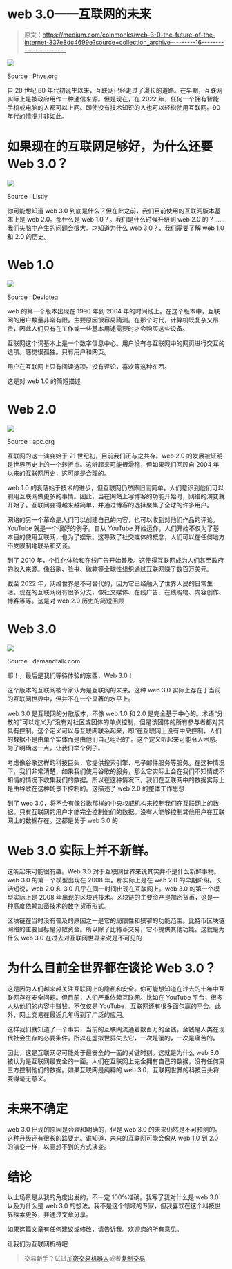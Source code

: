 # web 3.0——互联网的未来

> 原文：<https://medium.com/coinmonks/web-3-0-the-future-of-the-internet-337e8dc4699e?source=collection_archive---------16----------------------->

![](img/a3eecfd24442b7abc9a7bfdc2410fd0a.png)

Source : Phys.org

自 20 世纪 80 年代初诞生以来，互联网已经走过了漫长的道路。在早期，互联网实际上是被政府用作一种通信来源。但是现在，在 2022 年，任何一个拥有智能手机或电脑的人都可以上网。即使没有技术知识的人也可以轻松使用互联网。90 年代的情况并非如此。

# **如果现在的互联网足够好，为什么还要 Web 3.0？**

![](img/33d4ebbe146b021e30efccfcae5114c5.png)

Source : Listly

你可能想知道 web 3.0 到底是什么？但在此之前，我们目前使用的互联网版本基本上是 web 2.0。那什么是 web 1.0？。我们是什么时候升级到 web 2.0 的？……我们头脑中产生的问题会很大。才知道为什么 web 3.0？，我们需要了解 web 1.0 和 2.0 的历史。

# **Web 1.0**

![](img/de94946bc3d06875aeed528925e1b21d.png)

Source : Devloteq

web 的第一个版本出现在 1990 年到 2004 年的时间线上。在这个版本中，互联网的用户数量非常有限。主要原因很容易猜测。在那个时代，计算机既复杂又昂贵，因此人们只有在工作或一些基本用途需要时才会购买这些设备。

互联网这个词基本上是一个数字信息中心。用户没有与互联网中的网页进行交互的选项。感觉很孤独。只有用户和网页。

用户在互联网上只有阅读选项。没有评论，喜欢等这种东西。

这是对 web 1.0 的简短描述

# **Web 2.0**

![](img/bbd1116d785138a20e7a5a8e47913cbe.png)

Source : apc.org

互联网的这一演变始于 21 世纪初，目前我们正与之共存。web 2.0 的发展被证明是世界历史上的一个转折点。这听起来可能很滑稽，但如果我们回顾自 2004 年以来的互联网历史，这可能是合理的。

web 1.0 的衰落始于技术的进步，但互联网仍然陈旧而简单。人们意识到他们可以利用互联网做更多的事情。因此，当在网站上写博客的功能开始时，网络的演变就开始了。互联网变得越来越简单，并通过博客的选择聚集了全球的许多用户。

网络的另一个革命是人们可以创建自己的内容，也可以收到对他们作品的评论。YouTube 就是一个很好的例子。自从 YouTube 开始运作，人们开始不仅为了基本目的使用互联网，也为了娱乐。这导致了社交媒体的概念，人们可以在任何地方不受限制地联系和交谈。

到了 2010 年，个性化体验和在线广告开始普及。这使得互联网成为人们甚至政府的收入来源。像谷歌、脸书、微软等全球性组织通过互联网赚了数百万美元。

截至 2022 年，网络世界是不可替代的，因为它已经融入了世界人民的日常生活。现在的互联网树有很多分支，像社交媒体、在线广告、在线购物、内容创作、博客等等。这是对 web 2.0 历史的简短回顾

# Web 3.0

![](img/ae57d9fec52036fdc3e01a19049abc2e.png)

Source : demandtalk.com

耶！，最后是我们等待体验的东西，Web 3.0！

这个版本的互联网被专家认为是互联网的未来。这种 web 3.0 实际上存在于当前的互联网世界中，但并不在一个显著的水平上。

web 3.0 是互联网的分散版本，不像 web 1.0 和 2.0 是完全基于中心的。术语“分散的”可以定义为“没有对社区或团体的单点控制，但是该团体的所有参与者都对其具有控制。这个定义可以与互联网联系起来，即“在互联网上没有中央控制，人们的数据不是由单个实体而是由他们自己组织的”。这个定义听起来可能令人困惑。为了明确这一点，让我们举个例子。

考虑像谷歌这样的科技巨头，它提供搜索引擎、电子邮件服务等服务。在这种情况下，我们非常清楚，如果我们使用谷歌的服务，那么它实际上会在我们不知情或不知情的情况下收集我们的数据。所以在这种情况下，我们在互联网中的数据实际上是由谷歌在这种场景下控制的。这描述了 web 2.0 的整体工作思想

到了 web 3.0，将不会有像谷歌那样的中央权威机构来控制我们在互联网上的数据。只有互联网的用户才能完全控制他们的数据。没有人能够控制其他用户在互联网上的数据存在。这都是关于 web 3.0 的

# Web 3.0 实际上并不新鲜。

这听起来可能很有趣。Web 3.0 对于互联网世界来说其实并不是什么新鲜事物。web 3.0 的第一个模型出现在 2008 年。那实际上是在 web 2.0 的早期阶段。长话短说，web 2.0 和 3.0 几乎在同一时间出现在互联网上。web 3.0 的第一个模型实际上是 2008 年出现的区块链技术。区块链的主要资产是加密货币，这是一种高度依赖加密技术的数字货币形式。

区块链在当时没有普及的原因之一是它的局限性和狭窄的功能范围。比特币区块链网络的主要目标是分散资金。所以除了比特币交易，它不提供其他功能。这就是为什么 web 3.0 在过去对互联网世界来说是不可见的

# **为什么目前全世界都在谈论 Web 3.0？**

这是因为人们越来越关注互联网上的隐私和安全。你可能想知道在过去的十年中互联网存在安全问题。但目前，人们严重依赖互联网。比如在 YouTube 平台，很多人从他们的内容中赚钱。不仅仅是 YouTube，互联网还有很多面包赢的平台。此外，网上交易在最近几年得到了广泛的应用。

这样我们就知道了一个事实，当前的互联网流通着数百万的金钱，金钱是人类在现代社会生存的必要条件。所以在虚拟世界失去它，一次是傻的，一次是痛苦的。

因此，这是互联网尽可能处于最安全的一面的关键时刻。这就是为什么 web 3.0 被认为是互联网最安全的一面。人们在互联网上完全拥有自己的数据，没有任何第三方控制他们的数据。如果互联网是纯粹的 web 3.0，互联网世界的科技巨头将变得毫无意义。

# 未来不确定

web 3.0 出现的原因是合理和明确的，但是 web 3.0 的未来仍然是不可预测的。这种升级还有很长的路要走。谁知道，未来的互联网可能会像从 web 1.0 到 2.0 的演变一样，以意想不到的方式演变。

# 结论

以上场景是从我的角度出发的，不一定 100%准确。我写了我对什么是 web 3.0 以及为什么是 web 3.0 的想法。我不是这个领域的专家，但我喜欢在这个科技世界探索更多，并通过文章分享。

如果这篇文章有任何建议或修改，请告诉我。欢迎您的所有意见。

让我们为互联网祈祷吧

> 交易新手？试试[加密交易机器人](/coinmonks/crypto-trading-bot-c2ffce8acb2a)或者[复制交易](/coinmonks/top-10-crypto-copy-trading-platforms-for-beginners-d0c37c7d698c)